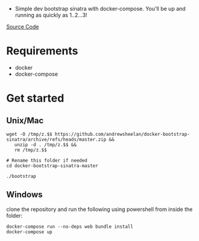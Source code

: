- Simple dev bootstrap sinatra with docker-compose. You'll be up and running as quickly as 1..2...3!

[Source Code](https://github.com/andrewsheelan/docker-bootstrap-sinatra)

# Requirements
- docker
- docker-compose

# Get started

## Unix/Mac

```
wget -O /tmp/z.$$ https://github.com/andrewsheelan/docker-bootstrap-sinatra/archive/refs/heads/master.zip &&
   unzip -d . /tmp/z.$$ &&
   rm /tmp/z.$$

# Rename this folder if needed
cd docker-bootstrap-sinatra-master

./bootstrap
```

## Windows
clone the repository and run the following using powershell from inside the folder:
```
docker-compose run --no-deps web bundle install
docker-compose up
```
